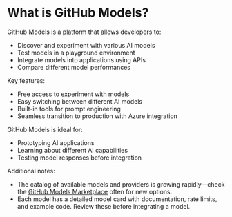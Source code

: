 # What is GitHub Models?

GitHub Models is a platform that allows developers to:
- Discover and experiment with various AI models
- Test models in a playground environment
- Integrate models into applications using APIs
- Compare different model performances

Key features:
- Free access to experiment with models
- Easy switching between different AI models
- Built-in tools for prompt engineering
- Seamless transition to production with Azure integration

GitHub Models is ideal for:
- Prototyping AI applications
- Learning about different AI capabilities
- Testing model responses before integration

Additional notes:
- The catalog of available models and providers is growing rapidly—check the [GitHub Models Marketplace](https://github.com/marketplace/models) often for new options.
- Each model has a detailed model card with documentation, rate limits, and example code. Review these before integrating a model.